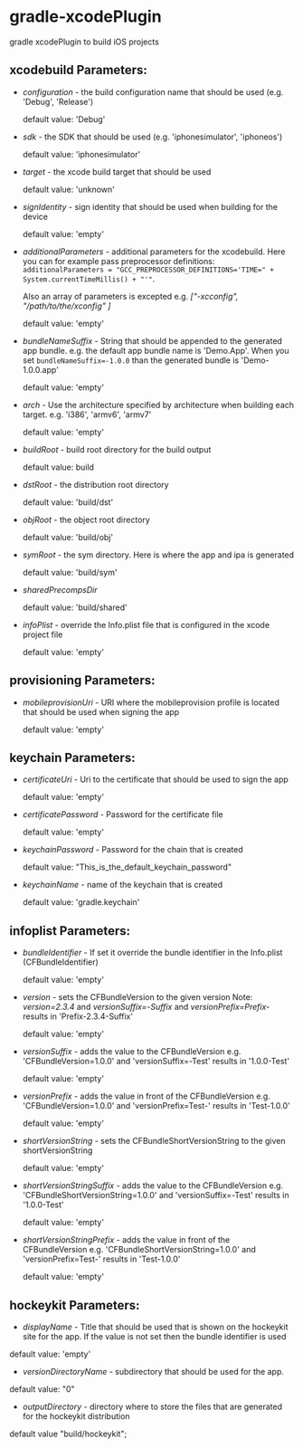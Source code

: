 gradle-xcodePlugin
==================

gradle xcodePlugin to build iOS projects


xcodebuild Parameters:
----------------------

* _configuration_ - the build configuration name that should be used (e.g. 'Debug', 'Release')

  default value: 'Debug'

* _sdk_ - the SDK that should be used (e.g. 'iphonesimulator', 'iphoneos')

  default value: 'iphonesimulator'

* _target_ - the xcode build target that should be used

  default value: 'unknown'
  
* _signIdentity_ - sign identity that should be used when building for the device

  default value: 'empty'


* _additionalParameters_ - additional parameters for the xcodebuild. Here you can for example pass preprocessor definitions: 
  `additionalParameters = "GCC_PREPROCESSOR_DEFINITIONS='TIME=" + System.currentTimeMillis() + "'"`.

	Also an array of parameters is excepted e.g. _["-xcconfig", "/path/to/the/xconfig" ]_

  default value: 'empty'
    
* _bundleNameSuffix_ - String that should be appended to the generated app bundle. 
  e.g. the default app bundle name is 'Demo.App'. When you set `bundleNameSuffix=-1.0.0` than the generated bundle is 'Demo-1.0.0.app'
  
  default value: 'empty'
  
* _arch_ - Use the architecture specified by architecture when building each target.
  e.g. 'i386', 'armv6', 'armv7'
  
  default value: 'empty'


* _buildRoot_ - build root directory for the build output

  default value: build

* _dstRoot_ - the distribution root directory

  default value: 'build/dst'
  
* _objRoot_ - the object root directory

  default value: 'build/obj'
  
* _symRoot_ - the sym directory. Here is where the app and ipa is generated

  default value: 'build/sym'

* _sharedPrecompsDir_

  default value: 'build/shared'

* _infoPlist_ - override the Info.plist file that is configured in the xcode project file

  default value: 'empty'
    

provisioning Parameters:
----------------------

* _mobileprovisionUri_ - URI where the mobileprovision profile is located that should be used when signing the app

  default value: 'empty'
    
    
keychain Parameters:
----------------------

* _certificateUri_ - Uri to the certificate that should be used to sign the app

	default value: 'empty'

* _certificatePassword_ - Password for the certificate file

	default value: 'empty'

* _keychainPassword_ - Password for the chain that is created

	default value: "This_is_the_default_keychain_password"

* _keychainName_ - name of the keychain that is created

	default value: 'gradle.keychain'


infoplist Parameters:
----------------------

* _bundleIdentifier_ - If set it override the bundle identifier in the Info.plist (CFBundleIdentifier)

	default value: 'empty'

* _version_ - sets the CFBundleVersion to the given version
  Note: _version=2.3.4_ and _versionSuffix=-Suffix_ and _versionPrefix=Prefix-_ results in 'Prefix-2.3.4-Suffix'

	default value: 'empty'

* _versionSuffix_ - adds the value to the CFBundleVersion e.g. 'CFBundleVersion=1.0.0' and 'versionSuffix=-Test' results in '1.0.0-Test'

	default value: 'empty'

* _versionPrefix_ - adds the value in front of the CFBundleVersion e.g. 'CFBundleVersion=1.0.0' and 'versionPrefix=Test-' results in 'Test-1.0.0'

	default value: 'empty'

* _shortVersionString_ - sets the CFBundleShortVersionString to the given shortVersionString

	default value: 'empty'

* _shortVersionStringSuffix_ - adds the value to the CFBundleVersion e.g. 'CFBundleShortVersionString=1.0.0' and 'versionSuffix=-Test' results in '1.0.0-Test'

	default value: 'empty'

* _shortVersionStringPrefix_ - adds the value in front of the CFBundleVersion e.g. 'CFBundleShortVersionString=1.0.0' and 'versionPrefix=Test-' results in 'Test-1.0.0'

	default value: 'empty'


hockeykit Parameters:
----------------------


* _displayName_ - Title that should be used that is shown on the hockeykit site for the app. 
  If the value is not set then the bundle identifier is used

default value: 'empty'
  

* _versionDirectoryName_ - subdirectory that should be used for the app.

default value: "0"


* _outputDirectory_ - directory where to store the files that are generated for the hockeykit distribution

default value "build/hockeykit";


    